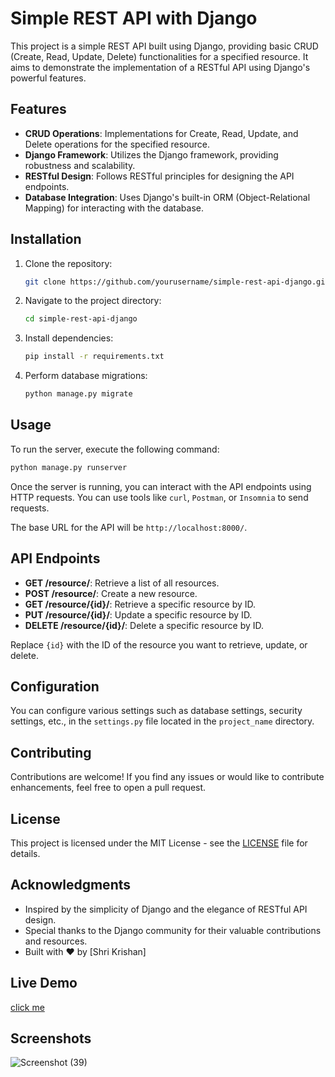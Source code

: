 # Simple REST API with Django

This project is a simple REST API built using Django, providing basic CRUD (Create, Read, Update, Delete) functionalities for a specified resource. It aims to demonstrate the implementation of a RESTful API using Django's powerful features.

## Features

- **CRUD Operations**: Implementations for Create, Read, Update, and Delete operations for the specified resource.
- **Django Framework**: Utilizes the Django framework, providing robustness and scalability.
- **RESTful Design**: Follows RESTful principles for designing the API endpoints.
- **Database Integration**: Uses Django's built-in ORM (Object-Relational Mapping) for interacting with the database.

## Installation

1. Clone the repository:

    ```bash
    git clone https://github.com/yourusername/simple-rest-api-django.git
    ```

2. Navigate to the project directory:

    ```bash
    cd simple-rest-api-django
    ```

3. Install dependencies:

    ```bash
    pip install -r requirements.txt
    ```

4. Perform database migrations:

    ```bash
    python manage.py migrate
    ```

## Usage

To run the server, execute the following command:

```bash
python manage.py runserver
```

Once the server is running, you can interact with the API endpoints using HTTP requests. You can use tools like `curl`, `Postman`, or `Insomnia` to send requests.

The base URL for the API will be `http://localhost:8000/`.

## API Endpoints

- **GET /resource/**: Retrieve a list of all resources.
- **POST /resource/**: Create a new resource.
- **GET /resource/{id}/**: Retrieve a specific resource by ID.
- **PUT /resource/{id}/**: Update a specific resource by ID.
- **DELETE /resource/{id}/**: Delete a specific resource by ID.

Replace `{id}` with the ID of the resource you want to retrieve, update, or delete.

## Configuration

You can configure various settings such as database settings, security settings, etc., in the `settings.py` file located in the `project_name` directory.

## Contributing

Contributions are welcome! If you find any issues or would like to contribute enhancements, feel free to open a pull request.

## License

This project is licensed under the MIT License - see the [LICENSE](LICENSE) file for details.

## Acknowledgments

- Inspired by the simplicity of Django and the elegance of RESTful API design.
- Special thanks to the Django community for their valuable contributions and resources.
- Built with ❤️ by [Shri Krishan]

## Live Demo

[click me](https://simplerestapi.onrender.com/)

## Screenshots

![Screenshot (39)](https://github.com/krissh6563-droid/SimpleRestAPI/assets/56572543/cc8648d8-a556-40c3-b39c-0a539402ac42)

